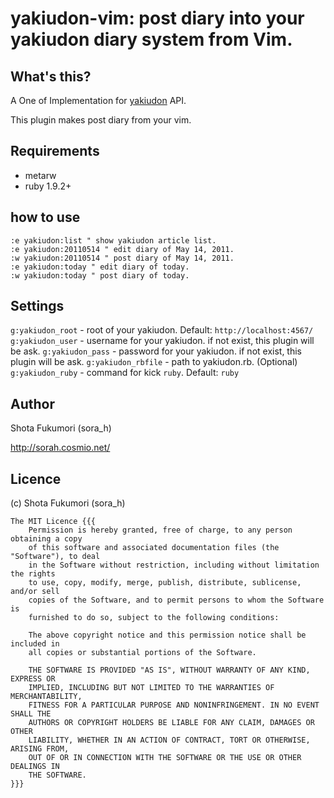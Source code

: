 # yakiudon-vim: post diary into your yakiudon diary system from __Vim__.

## What's this?

A One of Implementation for [yakiudon](https://github.com/sorah/yakiudon) API.

This plugin makes post diary from your vim.

## Requirements

* metarw
* ruby 1.9.2+

## how to use

    :e yakiudon:list " show yakiudon article list.
    :e yakiudon:20110514 " edit diary of May 14, 2011.
    :w yakiudon:20110514 " post diary of May 14, 2011.
    :e yakiudon:today " edit diary of today.
    :w yakiudon:today " post diary of today.

## Settings

`g:yakiudon_root` - root of your yakiudon. Default: `http://localhost:4567/`
`g:yakiudon_user` - username for your yakiudon. if not exist, this plugin will be ask.
`g:yakiudon_pass` - password for your yakiudon. if not exist, this plugin will be ask.
`g:yakiudon_rbfile` - path to yakiudon.rb. (Optional)
`g:yakiudon_ruby` - command for kick `ruby`. Default: `ruby`

## Author

Shota Fukumori (sora\_h)

<http://sorah.cosmio.net/>

## Licence

(c) Shota Fukumori (sora\_h)

    The MIT Licence {{{
        Permission is hereby granted, free of charge, to any person obtaining a copy
        of this software and associated documentation files (the "Software"), to deal
        in the Software without restriction, including without limitation the rights
        to use, copy, modify, merge, publish, distribute, sublicense, and/or sell
        copies of the Software, and to permit persons to whom the Software is
        furnished to do so, subject to the following conditions:

        The above copyright notice and this permission notice shall be included in
        all copies or substantial portions of the Software.

        THE SOFTWARE IS PROVIDED "AS IS", WITHOUT WARRANTY OF ANY KIND, EXPRESS OR
        IMPLIED, INCLUDING BUT NOT LIMITED TO THE WARRANTIES OF MERCHANTABILITY,
        FITNESS FOR A PARTICULAR PURPOSE AND NONINFRINGEMENT. IN NO EVENT SHALL THE
        AUTHORS OR COPYRIGHT HOLDERS BE LIABLE FOR ANY CLAIM, DAMAGES OR OTHER
        LIABILITY, WHETHER IN AN ACTION OF CONTRACT, TORT OR OTHERWISE, ARISING FROM,
        OUT OF OR IN CONNECTION WITH THE SOFTWARE OR THE USE OR OTHER DEALINGS IN
        THE SOFTWARE.
    }}}
